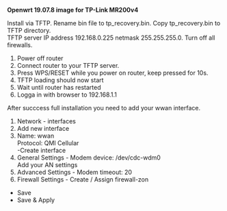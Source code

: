 **Openwrt 19.07.8 image for TP-Link MR200v4**

Install via TFTP. Rename bin file to tp_recovery.bin. Copy tp_recovery.bin to TFTP directory.\
TFTP server IP address 192.168.0.225 netmask 255.255.255.0. Turn off all firewalls.

1. Power off router
2. Connect router to your TFTP server.
3. Press WPS/RESET while you power on router, keep pressed for 10s.
4. TFTP loading should now start
5. Wait until router has restarted
6. Logga in with browser to 192.168.1.1

After succcess full installation you need to add your wwan interface.
1. Network - interfaces
2. Add new interface
3. Name: wwan\
   Protocol: QMI Cellular\
   -Create interface
5. General Settings -
   Modem device: /dev/cdc-wdm0\
   Add your AN settings
6. Advanced Settings - Modem timeout: 20
7. Firewall Settings - Create / Assign firewall-zon
  - Save
  - Save & Apply


